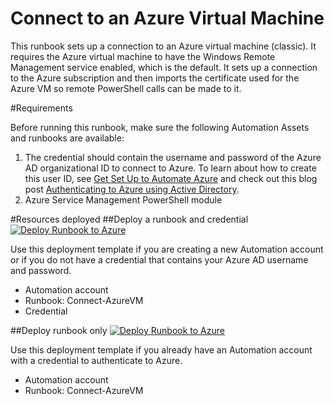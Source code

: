 # Connect to an Azure Virtual Machine


This runbook sets up a connection to an Azure virtual machine (classic). It requires the Azure virtual machine to have the Windows Remote Management service enabled, which is the default. It sets up a connection to the Azure subscription and then imports the certificate used for the Azure VM so remote PowerShell calls can be made to it.  

#Requirements

Before running this runbook, make sure the following Automation Assets and runbooks are available:

1. The credential should contain the username and password of the Azure AD organizational ID to connect to Azure.  To learn about how to create this user ID, see [Get Set Up to Automate Azure]("http://aka.ms/getsetuptoautomate") and check out this blog post [Authenticating to Azure using Active Directory]("http://azure.microsoft.com/blog/2014/08/27/azure-automation-authenticating-to-azure-using-azure-active-directory/").  
2. Azure Service Management PowerShell module 


#Resources deployed
##Deploy a runbook and credential
[![Deploy Runbook to Azure](http://azuredeploy.net/deploybutton.png)](https://portal.azure.com/#create/Microsoft.Template/uri/https%3A%2F%2Fraw.githubusercontent.com%2Frjmax%2FArmExamples%2Fmaster%2FNewOrExistingTemplate.json) 

Use this deployment template if you are creating a new Automation account or if you do not have a credential that contains your Azure AD username and password.   

- Automation account
- Runbook: Connect-AzureVM
- Credential 


##Deploy runbook only
[![Deploy Runbook to Azure](http://azuredeploy.net/deploybutton.png)](https://portal.azure.com/#create/Microsoft.Template/uri/https%3A%2F%2Fraw.githubusercontent.com%2Fazureautomation%2Fautomation-packs%2Fmaster%2F101-get-vm-tutorial%2FdeployAutomationResources.json) 

Use this deployment template if you already have an Automation account with a credential to authenticate to Azure.

- Automation account 
- Runbook: Connect-AzureVM


